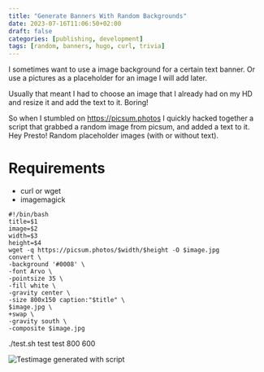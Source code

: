```yaml
---
title: "Generate Banners With Random Backgrounds"
date: 2023-07-16T11:06:50+02:00
draft: false 
categories: [publishing, development]
tags: [random, banners, hugo, curl, trivia]
---
```


I sometimes want to use a image background for a certain text banner. 
Or use a pictures as a placeholder for an image I will add later.

Usually that meant I had to choose an image that I already had on my HD and resize it and add the text to it.
Boring!

So when I stumbled on https://picsum.photos I quickly hacked together a script that grabbed a random image from picsum, and added a text to it.
Hey Presto! Random placeholder images (with or without text). 

# Requirements
* curl or wget
* imagemagick


```shell
#!/bin/bash
title=$1
image=$2
width=$3
height=$4
wget -q https://picsum.photos/$width/$height -O $image.jpg
convert \
-background '#0008' \
-font Arvo \
-pointsize 35 \
-fill white \
-gravity center \
-size 800x150 caption:"$title" \
$image.jpg \
+swap \
-gravity south \
-composite $image.jpg
```

./test.sh test test 800 600 

![Testimage generated with script](/test.jpg)
